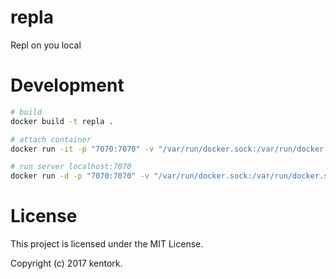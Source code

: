 # repla

Repl on you local

# Development

```sh
# build
docker build -t repla .

# attach container
docker run -it -p "7070:7070" -v "/var/run/docker.sock:/var/run/docker.sock" -v "${pwd}:/src" repla /bin/sh

# run server localhost:7070
docker run -d -p "7070:7070" -v "/var/run/docker.sock:/var/run/docker.sock" -v "${pwd}:/src" repla /bin/sh -c "node index.js"
```

# License

This project is licensed under the MIT License.

Copyright (c) 2017 kentork.
